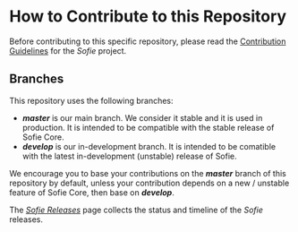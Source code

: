 # How to Contribute to this Repository

Before contributing to this specific repository, please read the [Contribution Guidelines](https://nrkno.github.io/sofie-core/docs/for-developers/contribution-guidelines) for the _Sofie_ project.


## Branches
This repository uses the following branches:

* **_master_** is our main branch. We consider it stable and it is used in production. It is intended to be compatible with the stable release of Sofie Core.
* **_develop_** is our in-development branch. It is intended to be comatible with the latest in-development (unstable) release of Sofie.

We encourage you to base your contributions on the **_master_** branch of this repository by default, unless your contribution depends on a new / unstable feature of Sofie Core, then base on **_develop_**.

The [_Sofie Releases_](https://nrkno.github.io/sofie-core/releases) page collects the status and timeline of the _Sofie_ releases.
